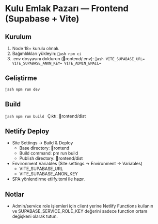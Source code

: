 # Kulu Emlak Pazarı — Frontend (Supabase + Vite)

## Kurulum
1. Node 18+ kurulu olmalı.
2. Bağımlılıkları yükleyin:
   `ash
   npm ci
   `
3. .env dosyasını doldurun (rontend/.env):
   `ash
   VITE_SUPABASE_URL=
   VITE_SUPABASE_ANON_KEY=
   VITE_ADMIN_EMAIL=
   `

## Geliştirme
`ash
npm run dev
`

## Build
`ash
npm run build
`
Çıktı: rontend/dist

## Netlify Deploy
- Site Settings → Build & Deploy
  - Base directory: rontend
  - Build command: 
pm run build
  - Publish directory: rontend/dist
- Environment Variables (Site settings → Environment → Variables)
  - VITE_SUPABASE_URL
  - VITE_SUPABASE_ANON_KEY
- SPA yönlendirme 
etlify.toml ile hazır.

## Notlar
- Admin/service role işlemleri için client yerine Netlify Functions kullanın ve SUPABASE_SERVICE_ROLE_KEY değerini sadece function ortam değişkeni olarak tutun.